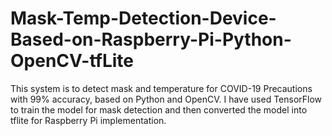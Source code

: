 # Mask-Temp-Detection-Device-Based-on-Raspberry-Pi-Python-OpenCV-tfLite
This system is to detect mask and temperature for COVID-19 Precautions with 99% accuracy, based on Python and OpenCV. I have used TensorFlow to train the model for mask detection and then converted the model into tflite for Raspberry Pi implementation. 
